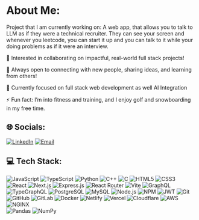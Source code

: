 # About Me:

Project that I am currently working on: A web app, that allows you to talk to LLM as if they were a technical recruiter. They can see your screen and whenever you leetcode, you can start it up and you can talk to it while your doing problems as if it were an interview.
 

👥 Interested in collaborating on impactful, real-world full stack projects! 

💬 Always open to connecting with new people, sharing ideas, and learning from others!

🌱 Currently focused on full stack web development as well AI Integration

⚡ Fun fact: I’m into fitness and training, and I enjoy golf and snowboarding in my free time. 


## 🌐 Socials:

[![LinkedIn](https://img.shields.io/badge/LinkedIn-0A66C2?style=for-the-badge&logo=linkedin&logoColor=white)](https://www.linkedin.com/in/yousef-jaber2/)  [![Email](https://img.shields.io/badge/Email-D14836?style=for-the-badge&logo=gmail&logoColor=white)](mailto:yjcareers@gmail.com)  


## 💻 Tech Stack:

![JavaScript](https://img.shields.io/badge/JavaScript-F7DF1E?style=for-the-badge&logo=javascript&logoColor=black)  ![TypeScript](https://img.shields.io/badge/TypeScript-3178C6?style=for-the-badge&logo=typescript&logoColor=white)  ![Python](https://img.shields.io/badge/Python-3776AB?style=for-the-badge&logo=python&logoColor=white)  ![C++](https://img.shields.io/badge/C++-00599C?style=for-the-badge&logo=cplusplus&logoColor=white)  ![C](https://img.shields.io/badge/C-00599C?style=for-the-badge&logo=c&logoColor=white)  ![HTML5](https://img.shields.io/badge/HTML5-E34F26?style=for-the-badge&logo=html5&logoColor=white)  ![CSS3](https://img.shields.io/badge/CSS3-1572B6?style=for-the-badge&logo=css3&logoColor=white)  ![React](https://img.shields.io/badge/React-20232A?style=for-the-badge&logo=react&logoColor=61DAFB)  ![Next.js](https://img.shields.io/badge/Next.js-000000?style=for-the-badge&logo=nextdotjs&logoColor=white)  ![Express.js](https://img.shields.io/badge/Express.js-404D59?style=for-the-badge)  ![React Router](https://img.shields.io/badge/React_Router-CA4245?style=for-the-badge&logo=react-router&logoColor=white)  ![Vite](https://img.shields.io/badge/Vite-646CFF?style=for-the-badge&logo=vite&logoColor=white)  ![GraphQL](https://img.shields.io/badge/GraphQL-E10098?style=for-the-badge&logo=graphql&logoColor=white)
 ![TypeGraphQL](https://img.shields.io/badge/TypeGraphQL-0C344B?style=for-the-badge&logo=graphql&logoColor=FF3366) ![PostgreSQL](https://img.shields.io/badge/PostgreSQL-4169E1?style=for-the-badge&logo=postgresql&logoColor=white)  ![MySQL](https://img.shields.io/badge/MySQL-4479A1?style=for-the-badge&logo=mysql&logoColor=white)  ![Node.js](https://img.shields.io/badge/Node.js-339933?style=for-the-badge&logo=nodedotjs&logoColor=white)  ![NPM](https://img.shields.io/badge/NPM-CB3837?style=for-the-badge&logo=npm&logoColor=white)  ![JWT](https://img.shields.io/badge/JWT-000000?style=for-the-badge&logo=jsonwebtokens&logoColor=white)  ![Git](https://img.shields.io/badge/Git-F05032?style=for-the-badge&logo=git&logoColor=white)  ![GitHub](https://img.shields.io/badge/GitHub-181717?style=for-the-badge&logo=github&logoColor=white)  ![GitLab](https://img.shields.io/badge/GitLab-FCA121?style=for-the-badge&logo=gitlab&logoColor=white)  ![Docker](https://img.shields.io/badge/Docker-2496ED?style=for-the-badge&logo=docker&logoColor=white)  ![Netlify](https://img.shields.io/badge/Netlify-00C7B7?style=for-the-badge&logo=netlify&logoColor=white)  ![Vercel](https://img.shields.io/badge/Vercel-000000?style=for-the-badge&logo=vercel&logoColor=white)  ![Cloudflare](https://img.shields.io/badge/Cloudflare-F38020?style=for-the-badge&logo=cloudflare&logoColor=white)  ![AWS](https://img.shields.io/badge/AWS-FF9900?style=for-the-badge&logo=amazonaws&logoColor=white)  ![NGINX](https://img.shields.io/badge/NGINX-009639?style=for-the-badge&logo=nginx&logoColor=white)  
![Pandas](https://img.shields.io/badge/pandas-150458?style=for-the-badge&logo=pandas&logoColor=white)  ![NumPy](https://img.shields.io/badge/NumPy-013243?style=for-the-badge&logo=numpy&logoColor=white)  





